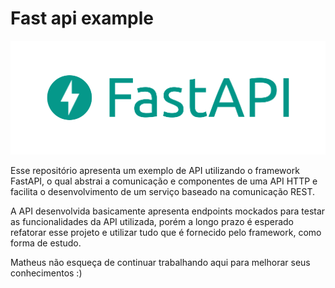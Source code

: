 # Fast api example

![Logo FastAPI](images/fastapi.png)

Esse repositório apresenta um exemplo de API utilizando o framework FastAPI, o qual abstrai a comunicação e componentes de uma API HTTP e facilita o desenvolvimento de um serviço baseado na comunicação REST.

A API desenvolvida basicamente apresenta endpoints mockados para testar as funcionalidades da API utilizada, porém a longo prazo é esperado refatorar esse projeto e utilizar tudo que é fornecido pelo framework, como forma de estudo.

Matheus não esqueça de continuar trabalhando aqui para melhorar seus conhecimentos :)